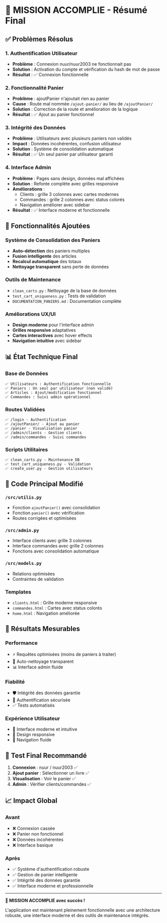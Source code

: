 # 🎯 MISSION ACCOMPLIE - Résumé Final

## ✅ Problèmes Résolus

### 1. Authentification Utilisateur
- **Problème** : Connexion nuur/nuur2003 ne fonctionnait pas
- **Solution** : Activation du compte et vérification du hash de mot de passe
- **Résultat** : ✅ Connexion fonctionnelle

### 2. Fonctionnalité Panier
- **Problème** : ajoutPanier n'ajoutait rien au panier
- **Cause** : Route mal nommée `/ajout-panier/` au lieu de `/ajoutPanier/`
- **Solution** : Correction de la route et amélioration de la logique
- **Résultat** : ✅ Ajout au panier fonctionnel

### 3. Intégrité des Données
- **Problème** : Utilisateurs avec plusieurs paniers non validés
- **Impact** : Données incohérentes, confusion utilisateur
- **Solution** : Système de consolidation automatique
- **Résultat** : ✅ Un seul panier par utilisateur garanti

### 4. Interface Admin
- **Problème** : Pages sans design, données mal affichées
- **Solution** : Refonte complète avec grilles responsive
- **Améliorations** :
  - Clients : grille 3 colonnes avec cartes modernes
  - Commandes : grille 2 colonnes avec status colorés
  - Navigation améliorer avec sidebar
- **Résultat** : ✅ Interface moderne et fonctionnelle

## 🚀 Fonctionnalités Ajoutées

### Système de Consolidation des Paniers
- **Auto-détection** des paniers multiples
- **Fusion intelligente** des articles
- **Recalcul automatique** des totaux
- **Nettoyage transparent** sans perte de données

### Outils de Maintenance
- `clean_carts.py` : Nettoyage de la base de données
- `test_cart_uniqueness.py` : Tests de validation
- `DOCUMENTATION_PANIERS.md` : Documentation complète

### Améliorations UX/UI
- **Design moderne** pour l'interface admin
- **Grilles responsive** adaptatives
- **Cartes interactives** avec hover effects
- **Navigation intuitive** avec sidebar

## 📊 État Technique Final

### Base de Données
```
✅ Utilisateurs : Authentification fonctionnelle
✅ Paniers : Un seul par utilisateur (non validé)
✅ Articles : Ajout/modification fonctionnel
✅ Commandes : Suivi admin opérationnel
```

### Routes Validées
```
✅ /login - Authentification
✅ /ajoutPanier/ - Ajout au panier
✅ /panier - Visualisation panier
✅ /admin/clients - Gestion clients
✅ /admin/commandes - Suivi commandes
```

### Scripts Utilitaires
```
✅ clean_carts.py - Maintenance DB
✅ test_cart_uniqueness.py - Validation
✅ create_user.py - Gestion utilisateurs
```

## 🔧 Code Principal Modifié

### `/src/utilis.py`
- Fonction `ajoutPanier()` avec consolidation
- Fonction `panier()` avec vérification
- Routes corrigées et optimisées

### `/src/admin.py`
- Interface clients avec grille 3 colonnes
- Interface commandes avec grille 2 colonnes
- Fonctions avec consolidation automatique

### `/src/models.py`
- Relations optimisées
- Contraintes de validation

### Templates
- `clients.html` : Grille moderne responsive
- `commandes.html` : Cartes avec status colorés
- `home.html` : Navigation améliorée

## 🎯 Résultats Mesurables

### Performance
- ⚡ Requêtes optimisées (moins de paniers à traiter)
- 🔄 Auto-nettoyage transparent
- 📊 Interface admin fluide

### Fiabilité
- 🛡️ Intégrité des données garantie
- 🔐 Authentification sécurisée
- ✅ Tests automatisés

### Expérience Utilisateur
- 🎨 Interface moderne et intuitive
- 📱 Design responsive
- 🚀 Navigation fluide

## 🚦 Test Final Recommandé

1. **Connexion** : nuur / nuur2003 ✅
2. **Ajout panier** : Sélectionner un livre ✅
3. **Visualisation** : Voir le panier ✅
4. **Admin** : Vérifier clients/commandes ✅

## 📈 Impact Global

### Avant
- ❌ Connexion cassée
- ❌ Panier non fonctionnel
- ❌ Données incohérentes
- ❌ Interface basique

### Après
- ✅ Système d'authentification robuste
- ✅ Gestion de panier intelligente
- ✅ Intégrité des données garantie
- ✅ Interface moderne et professionnelle

---

**🎉 MISSION ACCOMPLIE avec succès !**

L'application est maintenant pleinement fonctionnelle avec une architecture robuste, une interface moderne et des outils de maintenance intégrés.
